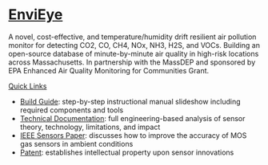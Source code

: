 # [EnviEye](https://www.environa.org/envieye)
A novel, cost-effective, and temperature/humidity drift resilient air pollution monitor for detecting CO2, CO, CH4, NOx, NH3, H2S, and VOCs. Building an open-source database of minute-by-minute air quality in high-risk locations across Massachusetts. In partnership with the MassDEP and sponsored by EPA Enhanced Air Quality Monitoring for Communities Grant.


<u>Quick Links</u>
- [Build Guide](https://docs.google.com/presentation/d/e/2PACX-1vTb9qzZoU7ihO3saF2nRVf8Kc_sK2KtpKpaAT560-QxsJg3QxZHz59rv6SrPiSbV5mgcdfRNgG8oTTH/pub?start=false&loop=false&delayms=3000): step-by-step instructional manual slideshow including required components and tools
- [Technical Documentation](https://www.environa.org/_files/ugd/a23aa6_806df408c55a414ab66d8ea2d8b6d26c.pdf): full engineering-based analysis of sensor theory, technology, limitations, and impact
- [IEEE Sensors Paper](https://ieeexplore.ieee.org/document/9812483): discusses how to improve the accuracy of MOS gas sensors in ambient conditions
- [Patent](https://patents.google.com/patent/US20230112016A1/en): establishes intellectual property upon sensor innovations
